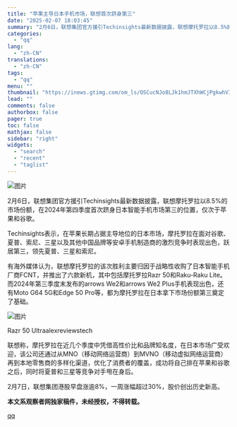 ```yaml
---
title: "苹果主导日本手机市场，联想首次跻身第三"
date: "2025-02-07 18:03:45"
summary: "2月6日，联想集团官方援引Techinsights最新数据披露，联想摩托罗拉以8.5%的市场份..."
categories:
  - "qq"
lang:
  - "zh-CN"
translations:
  - "zh-CN"
tags:
  - "qq"
menu: ""
thumbnail: "https://inews.gtimg.com/om_ls/OSCucNJo8LJk1hmJTXhWCjPgkwhVIvBbRmOlSi5y1FkIsAA_640360/0"
lead: ""
comments: false
authorbox: false
pager: true
toc: false
mathjax: false
sidebar: "right"
widgets:
  - "search"
  - "recent"
  - "taglist"
---
```


![图片](https://inews.gtimg.com/om_bt/ORe9zIoqzPlcq3bIzM1iJuhHFylf6ugVidt3EyaYjjaPIAA/641)

2月6日，联想集团官方援引Techinsights最新数据披露，联想摩托罗拉以8.5%的市场份额，在2024年第四季度首次跻身日本智能手机市场第三的位置，仅次于苹果和谷歌。

Techinsights表示，在苹果长期占据主导地位的日本市场，摩托罗拉在面对谷歌、夏普、索尼、三星以及其他中国品牌等安卓手机制造商的激烈竞争时表现出色，跃居第三，领先夏普、三星和索尼。

有海外媒体认为，联想摩托罗拉的该次胜利主要归因于战略性收购了日本智能手机厂商FCNT，并推出了六款新机，其中包括摩托罗拉Razr 50和Raku-Raku Lite。而2024年第三季度末发布的arrows We2和arrows We2 Plus手机表现出色，还有Moto G64 5G和Edge 50 Pro等，都为摩托罗拉在日本拿下市场份额第三奠定了基础。

![图片](https://inews.gtimg.com/om_bt/OKeOxldxYYgm7QVRA5azw1aPNwVoYgQRPek8HyO4ave50AA/641)

Razr 50 Ultraalexreviewstech

联想称，摩托罗拉在近几个季度中凭借高性价比和品牌知名度，在日本市场广受欢迎，该公司还通过从MNO（移动网络运营商）到MVNO（移动虚拟网络运营商）再到本地零售商的多样化渠道，优化了消费者的覆盖，成功将自己排在苹果和谷歌之后，同时将夏普和三星等竞争对手甩在身后。

2月7日，联想集团港股早盘涨逾8%，一周涨幅超过30%，股价创出历史新高。

**本文系观察者网独家稿件，未经授权，不得转载。**

[qq](https://new.qq.com/rain/a/20250207A07A8500)
